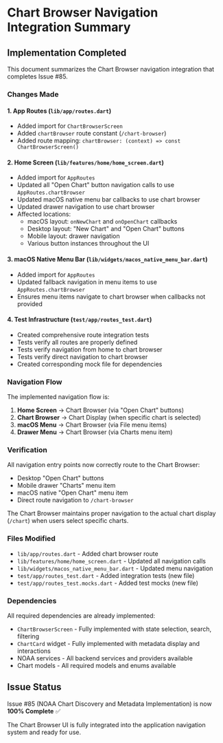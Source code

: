 # Chart Browser Navigation Integration Summary

## Implementation Completed

This document summarizes the Chart Browser navigation integration that completes Issue #85.

### Changes Made

#### 1. App Routes (`lib/app/routes.dart`)
- Added import for `ChartBrowserScreen`
- Added `chartBrowser` route constant (`/chart-browser`)
- Added route mapping: `chartBrowser: (context) => const ChartBrowserScreen()`

#### 2. Home Screen (`lib/features/home/home_screen.dart`)
- Added import for `AppRoutes`
- Updated all "Open Chart" button navigation calls to use `AppRoutes.chartBrowser`
- Updated macOS native menu bar callbacks to use chart browser
- Updated drawer navigation to use chart browser
- Affected locations:
  - macOS layout: `onNewChart` and `onOpenChart` callbacks
  - Desktop layout: "New Chart" and "Open Chart" buttons
  - Mobile layout: drawer navigation
  - Various button instances throughout the UI

#### 3. macOS Native Menu Bar (`lib/widgets/macos_native_menu_bar.dart`)
- Added import for `AppRoutes`
- Updated fallback navigation in menu items to use `AppRoutes.chartBrowser`
- Ensures menu items navigate to chart browser when callbacks not provided

#### 4. Test Infrastructure (`test/app/routes_test.dart`)
- Created comprehensive route integration tests
- Tests verify all routes are properly defined
- Tests verify navigation from home to chart browser
- Tests verify direct navigation to chart browser
- Created corresponding mock file for dependencies

### Navigation Flow

The implemented navigation flow is:

1. **Home Screen** → Chart Browser (via "Open Chart" buttons)
2. **Chart Browser** → Chart Display (when specific chart is selected)
3. **macOS Menu** → Chart Browser (via File menu items)
4. **Drawer Menu** → Chart Browser (via Charts menu item)

### Verification

All navigation entry points now correctly route to the Chart Browser:
- Desktop "Open Chart" buttons
- Mobile drawer "Charts" menu item  
- macOS native "Open Chart" menu item
- Direct route navigation to `/chart-browser`

The Chart Browser maintains proper navigation to the actual chart display (`/chart`) when users select specific charts.

### Files Modified
- `lib/app/routes.dart` - Added chart browser route
- `lib/features/home/home_screen.dart` - Updated all navigation calls
- `lib/widgets/macos_native_menu_bar.dart` - Updated menu navigation
- `test/app/routes_test.dart` - Added integration tests (new file)
- `test/app/routes_test.mocks.dart` - Added test mocks (new file)

### Dependencies
All required dependencies are already implemented:
- `ChartBrowserScreen` - Fully implemented with state selection, search, filtering
- `ChartCard` widget - Fully implemented with metadata display and interactions
- NOAA services - All backend services and providers available
- Chart models - All required models and enums available

## Issue Status
Issue #85 (NOAA Chart Discovery and Metadata Implementation) is now **100% Complete** ✅

The Chart Browser UI is fully integrated into the application navigation system and ready for use.